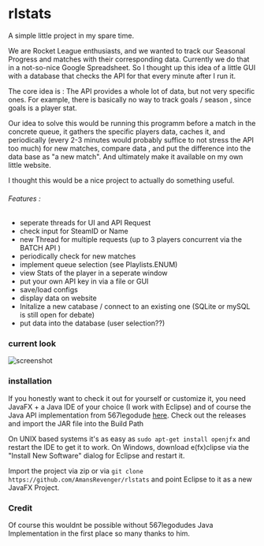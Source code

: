 # rlstats
A simple little project in my spare time.

We are Rocket League enthusiasts, and we wanted to track our Seasonal Progress and matches with their corresponding data. Currently we do that
in a not-so-nice Google Spreadsheet.
So I thought up this idea of a little GUI with a database that checks the API for that every minute after I run it.

The core idea is : The API provides a whole lot of data, but not very specific ones. For example, there is basically no way to track 
goals / season , since goals is a player stat. 

Our idea to solve this would be running this programm before a match in the concrete queue, it gathers the specific players data, caches it,
and periodically (every 2-3 minutes would probably suffice to not stress the API too much) for new matches, compare data , and put the difference
into the data base as "a new match". And ultimately make it available on my own little website.

I thought this would be a nice project to actually do something useful.

###### Features :

- seperate threads for UI and API Request
- check input for SteamID or Name
- new Thread for multiple requests (up to 3 players concurrent via the BATCH API )
- periodically check for new matches
- implement queue selection (see Playlists.ENUM)
- view Stats of the player in a seperate window
- put your own API key in via a file or GUI
- save/load configs
- display data on website
- Initalize a new catabase / connect to an existing one (SQLite or mySQL is still open for debate)
- put data into the database (user selection??)

### current look

![screenshot](https://i.imgur.com/DO6d1fM.png)


### installation


If you honestly want to check it out for yourself or customize it, you need JavaFX + a Java IDE of your choice (I work with Eclipse) and of course the Java API implementation from 567legodude [here](https://github.com/567legodude/RLStatsJava). Check out the releases and import the JAR file into the Build Path

On UNIX based systems it's as easy as 
`sudo apt-get install openjfx`
and restart the IDE to get it to work. On Windows, download e(fx)clipse via the "Install New Software" dialog for Eclipse and restart it.

Import the project via zip or via 
`git clone https://github.com/AmansRevenger/rlstats` and point Eclipse to it as a new JavaFX Project.


### Credit 

Of course this wouldnt be possible without 567legodudes Java Implementation in the first place so many thanks to him. 
